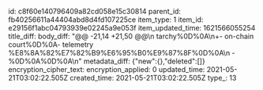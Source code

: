 id: c8f60e140796409a82cd058e15c30814
parent_id: fb40256611a44404abd8d4fd107225ce
item_type: 1
item_id: e29156f1abc04793939e02245a9e053f
item_updated_time: 1621566055254
title_diff: 
body_diff: "@@ -21,14 +21,50 @@\\n tarchy%0D%0A\\n+- on-chain court%0D%0A- telemetry %E8%8A%82%E7%82%B9%E6%95%B0%E9%87%8F%0D%0A\\n - %0D%0A%0D%0A\\n"
metadata_diff: {"new":{},"deleted":[]}
encryption_cipher_text: 
encryption_applied: 0
updated_time: 2021-05-21T03:02:22.505Z
created_time: 2021-05-21T03:02:22.505Z
type_: 13